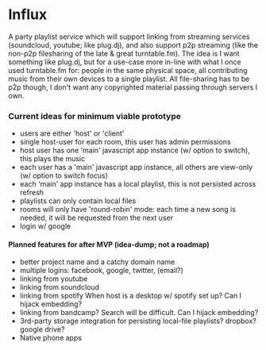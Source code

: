 Influx
======
A party playlist service which will support linking from streaming services (soundcloud, youtube; like plug.dj), and also support p2p streaming (like the non-p2p filesharing of the late & great turntable.fm). The idea is I want something like plug.dj, but for a  use-case more in-line with what I once used turntable.fm for: people in the same physical space, all contributing music from their own devices to a single playlist. All file-sharing has to be p2p though, I don't want any copyrighted material passing through servers I own.

### Current ideas for minimum viable prototype
- users are either 'host' or 'client'
- single host-user for each room, this user has admin permissions
- host user has one 'main' javascript app instance (w/ option to switch), this plays the music
- each user has a 'main' javascript app instance, all others are view-only (w/ option to switch focus)
- each 'main' app instance has a local playlist, this is not persisted across refresh
- playlists can only contain local files
- rooms will only have 'round-robin' mode: each time a new song is needed, it will be requested from the next user
- login w/ google

#### Planned features for after MVP (idea-dump; not a roadmap)
- better project name and a catchy domain name
- multiple logins: facebook, google, twitter, (email?)
- linking from youtube
- linking from soundcloud
- linking from spotify When host is a desktop w/ spotify set up? Can I hijack embedding?
- linking from bandcamp? Search will be difficult. Can I hijack embedding?
- 3rd-party storage integration for persisting local-file playlists? dropbox? google drive?
- Native phone apps
